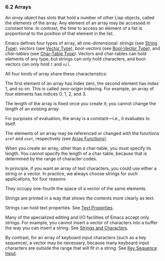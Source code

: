 

### 6.2 Arrays

An *array* object has slots that hold a number of other Lisp objects, called the elements of the array. Any element of an array may be accessed in constant time. In contrast, the time to access an element of a list is proportional to the position of that element in the list.

Emacs defines four types of array, all one-dimensional: *strings* (see [String Type](String-Type.html)), *vectors* (see [Vector Type](Vector-Type.html)), *bool-vectors* (see [Bool-Vector Type](Bool_002dVector-Type.html)), and *char-tables* (see [Char-Table Type](Char_002dTable-Type.html)). Vectors and char-tables can hold elements of any type, but strings can only hold characters, and bool-vectors can only hold `t` and `nil`.

All four kinds of array share these characteristics:

The first element of an array has index zero, the second element has index 1, and so on. This is called *zero-origin* indexing. For example, an array of four elements has indices 0, 1, 2, and 3.

The length of the array is fixed once you create it; you cannot change the length of an existing array.

For purposes of evaluation, the array is a constant—i.e., it evaluates to itself.

The elements of an array may be referenced or changed with the functions `aref` and `aset`, respectively (see [Array Functions](Array-Functions.html)).

When you create an array, other than a char-table, you must specify its length. You cannot specify the length of a char-table, because that is determined by the range of character codes.

In principle, if you want an array of text characters, you could use either a string or a vector. In practice, we always choose strings for such applications, for four reasons:

They occupy one-fourth the space of a vector of the same elements.

Strings are printed in a way that shows the contents more clearly as text.

Strings can hold text properties. See [Text Properties](Text-Properties.html).

Many of the specialized editing and I/O facilities of Emacs accept only strings. For example, you cannot insert a vector of characters into a buffer the way you can insert a string. See [Strings and Characters](Strings-and-Characters.html).

By contrast, for an array of keyboard input characters (such as a key sequence), a vector may be necessary, because many keyboard input characters are outside the range that will fit in a string. See [Key Sequence Input](Key-Sequence-Input.html).
